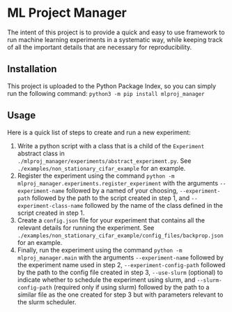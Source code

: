 # ML Project Manager

The intent of this project is to provide a quick and easy to use framework to run machine learning experiments in a 
systematic way, while keeping track of all the important details that are necessary for reproducibility.

## Installation
This project is uploaded to the Python Package Index, so you can simply run the following command:
`python3 -m pip install mlproj_manager`

## Usage 
Here is a quick list of steps to create and run a new experiment:

1. Write a python script with a class that is a child of the `Experiment` abstract class in 
`./mlproj_manager/experiments/abstract_experiment.py`. See `./examples/non_stationary_cifar_example` for an example. 
2. Register the experiment using the command `python -m mlproj_manager.experiments.register_experiment` with the arguments
`--experiment-name` followed by a named of your choosing, `--experiment-path` followed by the path to the script
created in step 1, and `--experiment-class-name` followed by the name of the class defined in the script created in 
step 1.
3. Create a `config.json` file for your experiment that contains all the relevant details for running the experiment.
See `./examples/non_stationary_cifar_example/config_files/backprop.json` for an example.
4. Finally, run the experiment using the command `python -m mlproj_manager.main` with the arguments `--experiment-name` 
followed by the experiment name used in step 2, `--experiment-config-path` followed by the path to the config file
created in step 3, `--use-slurm` (optional) to indicate whether to schedule the experiment using slurm, and
`--slurm-config-path` (required only if using slurm) followed by the path to a similar file as the one created for step
3 but with parameters relevant to the slurm scheduler. 
